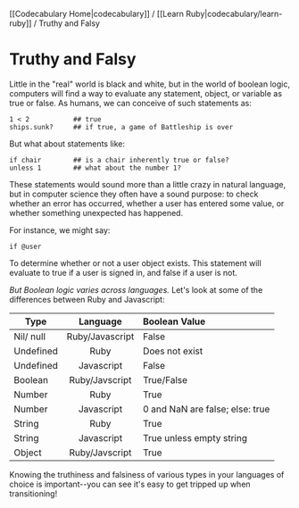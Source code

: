 [[Codecabulary Home|codecabulary]] / [[Learn Ruby|codecabulary/learn-ruby]] / Truthy and Falsy

# Truthy and Falsy

Little in the "real" world is black and white, but in the world of boolean logic, computers will find a way to evaluate any statement, object, or variable as true or false. As humans, we can conceive of such statements as:

	1 < 2 			## true
	ships.sunk?		## if true, a game of Battleship is over
	
But what about statements like:

	if chair		## is a chair inherently true or false?
	unless 1		## what about the number 1?
	
These statements would sound more than a little crazy in natural language, but in computer science they often have a sound purpose: to check whether an error has occurred, whether a user has entered some value, or whether something unexpected has happened.

For instance, we might say:

	if @user
	
To determine whether or not a user object exists. This statement will evaluate to true if a user is signed in, and false if a user is not. 

_But Boolean logic varies across languages._ Let's look at some of the differences between Ruby and Javascript:

| Type           | Language              | Boolean Value                              | 
| --------------  |:------------------------:|:--------------------------------------------|
| Nil/ null       | Ruby/Javascript    | False                                            |
| Undefined  | Ruby                     | Does not exist                               |
| Undefined  | Javascript             | False                                              |
| Boolean     | Ruby/Javscript      | True/False                                      |
| Number     | Ruby                     | True                                                |
| Number     | Javascript             | 0 and NaN are false; else: true      |
| String        | Ruby                     | True                                                |
| String        | Javascript             | True unless empty string                |
| Object      | Ruby/Javscript      | True                                                |
 
Knowing the truthiness and falsiness of various types in your languages of choice is important--you can see it's easy to get tripped up when transitioning!
